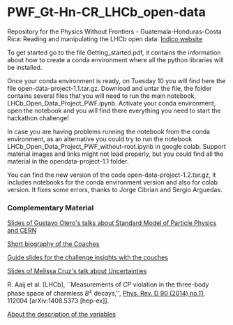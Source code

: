 # PWF_Gt-Hn-CR_LHCb_open-data
Repository for the Physics Without Frontiers - Guatemala-Honduras-Costa Rica: Reading and manipulating the LHCb open data. [Indico website](https://indico.ictp.it/event/10914/)

To get started go to the file Getting_started.pdf, it contains the information about how to create a conda environment where all the python libraries will be installed.

Once your conda environment is ready, on Tuesday 10 you will find here the file open-data-project-1.1.tar.gz. Download and untar the file, the folder contains several files that you will need to run the main notebook, LHCb_Open_Data_Project_PWF.ipynb. Activate your conda environment, open the notebook and you will find there everything you need to start the hackathon challenge!

In case you are having problems running the notebook from the conda environment, as an alternative you could try to run the notebook LHCb_Open_Data_Project_PWF_without-root.ipynb in google colab. Support material images and links might not load properly, but you could find all the material in the opendata-project-1.1 folder.

You can find the new version of the code open-data-project-1.2.tar.gz, it includes notebooks for the conda environment version and also for colab version. It fixes some errors, thanks to Jorge Cibrian and Sergio Arguedas. 

### Complementary Material

[Slides of Gustavo Otero's talks about Standard Model of Particle Physics and CERN](http://users.df.uba.ar/gotero/PWF-2024/)

[Short biography of the Coaches](https://drive.google.com/file/d/1iFYMt46nnCPRkxGrFG7QLB0Fy2CfBv-r/view?usp=sharing)

[Guide slides for the challenge insights with the couches](https://drive.google.com/file/d/1kjIUzI0sJyoWeXfNdGHeljO9uhE9nJHn/view?usp=sharing)

[Slides of Melissa Cruz's talk about Uncertainties](https://drive.google.com/file/d/1ep43V_w9eTxnwigljf1MgM4bupq79Fz_/view?usp=sharing)

R. Aaij et al. [LHCb], ``Measurements of $CP$ violation in the three-body phase space of charmless $B^{\pm}$ decays,'', [Phys. Rev. D 90 (2014) no.11](https://drive.google.com/file/d/1z3mWjHYd7q7DpOuXImr67THvfhx9KAAs/view?usp=sharing), 112004 [arXiv:1408.5373 [hep-ex]].

[About the description of the variables](https://drive.google.com/file/d/1hvK3LRCTlx4RMlYTmgtGptE6AA1e6we-/view?usp=sharing)
